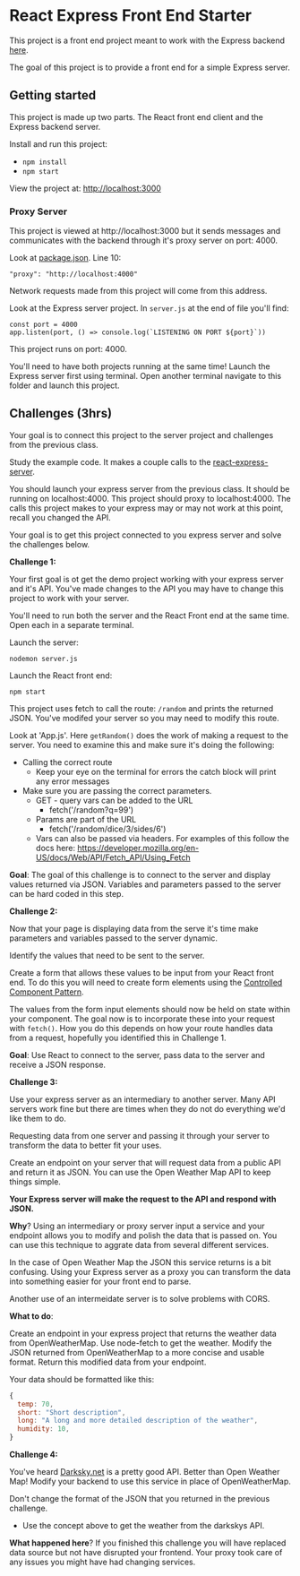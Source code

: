 # React Express Front End Starter 

This project is a front end project meant to work with the Express backend [here](https://github.com/Product-College-Labs/react-express-server). 

The goal of this project is to provide a front end for a simple Express server. 

## Getting started 

This project is made up two parts. The React front end client and the Express backend server. 

Install and run this project: 

- `npm install`
- `npm start`

View the project at: [http://localhost:3000](http://localhost:3000)

### Proxy Server 

This project is viewed at http://localhost:3000 but it sends messages and communicates with the backend through it's proxy server on port: 4000. 

Look at [package.json](package.json). Line 10: 

`"proxy": "http://localhost:4000"`

Network requests made from this project will come from this address. 

Look at the Express server project. In `server.js` at the end of file you'll find: 

```JS
const port = 4000
app.listen(port, () => console.log(`LISTENING ON PORT ${port}`))
```

This project runs on port: 4000. 

You'll need to have both projects running at the same time! Launch the Express server first using terminal. Open another terminal navigate to this folder and launch this project. 

## Challenges (3hrs)

Your goal is to connect this project to the server project and challenges from the previous class. 

Study the example code. It makes a couple calls to the [react-express-server](https://github.com/Product-College-Labs/react-express-project). 

You should launch your express server from the previous class. It should be running on localhost:4000. This project should proxy to localhost:4000. The calls this project makes to your express may or may not work at this point, recall you changed the API. 

Your goal is to get this project connected to you express server and solve the challenges below. 

**Challenge 1:** 

Your first goal is ot get the demo project working with your express server and it's API. You've made changes to the API you may have to change this project to work with your server. 

You'll need to run both the server and the React Front end at the same time. Open each in a separate terminal. 

Launch the server: 

`nodemon server.js`

Launch the React front end:

`npm start`

This project uses fetch to call the route: `/random` and prints the returned JSON. You've modifed your server so you may need to modify this route. 

Look at 'App.js'. Here `getRandom()` does the work of making a request to the server. You need to examine this and make sure it's doing the following: 

- Calling the correct route
  - Keep your eye on the terminal for errors the catch block will print any error messages 
- Make sure you are passing the correct parameters. 
  - GET - query vars can be added to the URL
    - fetch('/random?q=99')
  - Params are part of the URL 
    - fetch('/random/dice/3/sides/6') 
  - Vars can also be passed via headers. For examples of this follow the docs here: https://developer.mozilla.org/en-US/docs/Web/API/Fetch_API/Using_Fetch

**Goal**: The goal of this challenge is to connect to the server and display values returned via JSON. Variables and parameters passed to the server can be hard coded in this step.  
  
**Challenge 2:**

Now that your page is displaying data from the serve it's time make parameters and variables passed to the server dynamic. 

Identify the values that need to be sent to the server. 

Create a form that allows these values to be input from your React front end. To do this you will need to create form elements using the [Controlled Component Pattern](https://reactjs.org/docs/forms.html).

The values from the form input elements should now be held on state within your component. The goal now is to incorporate these into your request with `fetch()`. How you do this depends on how your route handles data from a request, hopefully you identified this in Challenge 1. 

**Goal**: Use React to connect to the server, pass data to the server and receive a JSON response. 

**Challenge 3:**

Use your express server as an intermediary to another server. Many API servers work fine but there are times when they do not do everything we'd like them to do. 

Requesting data from one server and passing it through your server to transform the data to better fit your uses.

Create an endpoint on your server that will request data from a public API and return it as JSON. You can use the Open Weather Map API to keep things simple. 

**Your Express server will make the request to the API and respond with JSON.** 

**Why**? Using an intermediary or proxy server input a service and your endpoint allows you to modify and polish the data that is passed on. You can use this technique to aggrate data from several different services. 

In the case of Open Weather Map the JSON this service returns is a bit confusing. Using your Express server as a proxy you can transform the data into something easier for your front end to parse. 

Another use of an intermeidate server is to solve problems with CORS. 

**What to do**: 

Create an endpoint in your express project that returns the weather data from OpenWeatherMap. Use node-fetch to get the weather. Modify the JSON returned from OpenWeatherMap to a more concise and usable format. Return this modified data from your endpoint.

Your data should be formatted like this: 

```JavaScript
{
  temp: 70,
  short: "Short description",
  long: "A long and more detailed description of the weather",
  humidity: 10,
}
```

**Challenge 4:**

You've heard [Darksky.net](https://darksky.net/dev) is a pretty good API. Better than Open Weather Map! Modify your backend to use this service in place of OpenWeatherMap. 

Don't change the format of the JSON that you returned in the previous challenge. 

- Use the concept above to get the weather from the darkskys API. 

**What happened here**? If you finished this challenge you will have replaced data source but not have disrupted your frontend. Your proxy took care of any issues you might have had changing services. 

